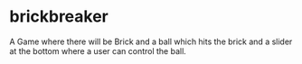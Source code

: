 # brickbreaker

A Game where there will be Brick and a ball which hits the brick and a slider at the bottom where a user can control the ball.
